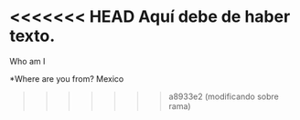 <<<<<<< HEAD
Aquí debe de haber texto.
=======
Who am I 

*Where are you from?
Mexico
>>>>>>> a8933e2 (modificando sobre rama)

